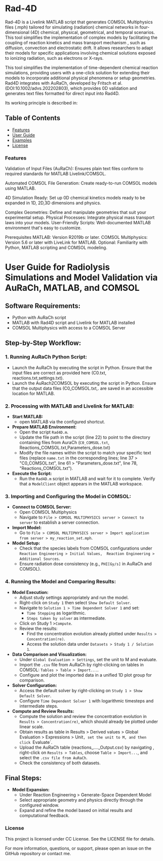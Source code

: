 # Rad-4D
Rad-4D is a Livelink MATLAB script that generates COMSOL Multiphysics files (.mph) tailored for simulating (radiation) chemical networks in four-dimensional (4D) chemical, physical, geometrical, and temporal scenarios. This tool simplifies the implementation of complex models by facilitating the coupling of reaction kinetics and mass transport mechanism , such as diffusion, convection and electrostatic drift. It allows researchers to adapt their models for specific applications involving chemical solutions exposed to ionizing radiation, such as electrons or X-rays. 

This tool simplifies the implementation of time-dependent chemical reaction simulations, providing users with a one-click solution for extending their models to incorporate additional physical phenomena or setup geometries. Rad4D integrates with AuRaCh, developed by Fritsch et al. (DOI:10.1002/advs.202202803), which provides 0D validation and generates text files formatted for direct input into Rad4D.

Its working principle is described in:

## Table of Contents
- [Features](#features)
- [User Guide](#userguide)
- [Examples](#examples)
- [License](#license)

### Features
Validation of Input Files (AuRaCh): Ensures plain text files conform to required standards for MATLAB Livelink/COMSOL.

Automated COMSOL File Generation: Create ready-to-run COMSOL models using MATLAB.

4D Simulation Ready: Set up 0D chemical kinetics models ready to be expanded in 1D, 2D,3D dimensions and physics.

Complex Geometries: Define and manipulate geometries that suit your experimental setup.
Physical Processes: Integrate physical mass transport laws into your models.
User-Friendly Scripts: Well-documented MATLAB environment that's easy to customize.
   
Prerequisites
MATLAB: Version R2019b or later.
COMSOL Multiphysics: Version 5.6 or later with LiveLink for MATLAB.
Optional: Familiarity with Python, MATLAB scripting and COMSOL modeling.

# User Guide for Radiolysis Simulations and Model Validation via AuRaCh, MATLAB, and COMSOL

## Software Requirements:
- Python with AuRaCh script
- MATLAB with Rad4D script and Livelink for MATLAB installed
- COMSOL Multiphysics with access to a COMSOL Server

## Step-by-Step Workflow:

### 1. Running AuRaCh Python Script:
- Launch the AuRaCh by executing the script in Python. Ensure that the input files are correct as provided here (C0.txt, reactions.txt,settings.txt).
- Launch the AuRach2COMSOL by executing the script in Python. Ensure that the output data files (C0_COMSOL.txt,. are saved in an accessible location for MATLAB.

### 2. Processing with MATLAB and Livelink for MATLAB:
- **Start MATLAB:**
  - open MATLAB via the configured shortcut.
- **Prepare MATLAB Environment:**
  - Open the script `Rad4D.m`.
  - Update the file path in the script (line 22) to point to the directory containing files from AuraCh (`C0_COMSOL.txt`,  Reactions_COMSOL.txt,Parameters_dose.txt)
  - Modify the file names within the script to match your specific text files (replace `name.txt` in the corresponding lines; line 37 > "C0_COMSOL.txt", line 61 > "Parameters_dose.txt", line 78, "Reactions_COMSOL.txt").
- **Execute the Script:**
  - Run the `Rad4D.m` script in MATLAB and wait for it to complete. Verify that a `ModelClient` object appears in the MATLAB workspace.

### 3. Importing and Configuring the Model in COMSOL:
- **Connect to COMSOL Server:**
  - Open COMSOL Multiphysics 
  - Navigate to `File > COMSOL MULTIPHYSICS server > Connect to server` to establish a server connection.
- **Import Model:**
  - Go to `File > COMSOL MULTIPHYSICS server > Import application from server > my_reaction_set.mph`.
- **Model Setup:**
  - Check that the species labels from COMSOL configurations under `Reaction Engineering > Initial Values,  Reaction Engineering > Additional Sources`.
  - Ensure radiation dose consistency (e.g., `PHI[Gy/s]` in AuRaCh and COMSOL).

### 4. Running the Model and Comparing Results:
- **Model Execution:**
  - Adjust study settings appropriately and run the model.
  - Right-click on `Study 1` then select `Show Default Solver`.
  - Navigate to `Solution 1 > Time Dependent Solver 1` and set:
    - `Time Stepping` as logarithmic.
    - `Steps taken by solver` as intermediate.
  - Click on Study 1 >`Compute`.
  - Review the results:
    - Find the concentration evolution already plotted under `Results > Concentration(re)`.
    - Access the solution data under `Datasets > Study 1 / Solution 1`.
- **Data Comparison and Visualization:**
  - Under `Global Evaluation > Settings`, set the unit to M and evaluate.
  - Import the `.csv` file from AuRaCh by right-clicking on tables in COMSOL: `Tables > Table > Import...`.
  - Configure and plot the imported data in a unified 1D plot group for comparison.
- **Solver Configuration:**
  - Access the default solver by right-clicking on `Study 1 > Show Default Solver`.
  - Configure `Time Dependent Solver 1` with logarithmic timesteps and intermediate steps.
- **Compute and Review Results:**
  - Compute the solution and review the concentration evolution in `Results > Concentration(re)`, which should already be plotted under linear scale.
  - Obtain results as table in Results > Derived values > Global Evaluation > Expressions > Unit`, set the unit to M, and then click `Evaluate`.
  - Upload the AuRaCh table (reactions_...._Output.csv)  by navigating , right-click on `Results > Tables`, choose `Table > Import...`, and select the `.csv file from AuRaCh`.
  - Check the consistency of both datasets.

## Final Steps:
- **Model Expansion:**
  - Under Reaction Engineering > Generate-Space Dependent Model 
  - Select appropriate geometry and physics directly through the configured window.
  - Expand and refine the model based on initial results and computational feedback.

### License
This project is licensed under CC License. See the LICENSE file for details.

For more information, questions, or support, please open an issue on the GitHub repository or contact me.

